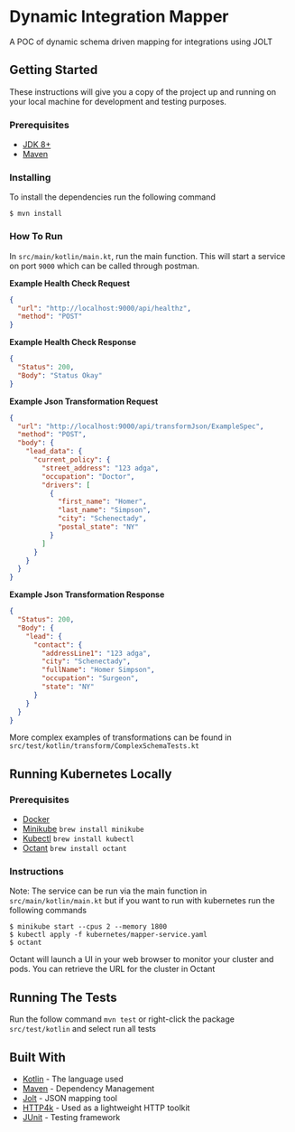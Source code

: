 # Dynamic Integration Mapper

A POC of dynamic schema driven mapping for integrations using JOLT

## Getting Started

These instructions will give you a copy of the project up and running on your local machine for development and testing purposes.

### Prerequisites
 * [JDK 8+](https://www.oracle.com/uk/java/technologies/javase-downloads.html)
 * [Maven](https://maven.apache.org/)

### Installing
To install the dependencies run the following command
```shell
$ mvn install
```

### How To Run

In `src/main/kotlin/main.kt`, run the main function. This will start a service on port `9000` which can be called through
postman. 

**Example Health Check Request**
```json
{
  "url": "http://localhost:9000/api/healthz",
  "method": "POST"
}
```

**Example Health Check Response**
```json
{
  "Status": 200,
  "Body": "Status Okay"
}
```

**Example Json Transformation Request**
```json
{
  "url": "http://localhost:9000/api/transformJson/ExampleSpec",
  "method": "POST",
  "body": {
    "lead_data": {
      "current_policy": {
        "street_address": "123 adga",
        "occupation": "Doctor",
        "drivers": [
          {
            "first_name": "Homer",
            "last_name": "Simpson",
            "city": "Schenectady",
            "postal_state": "NY"
          }
        ]
      }
    }
  }
}
```

**Example Json Transformation Response**
```json
{
  "Status": 200,
  "Body": {
    "lead": {
      "contact": {
        "addressLine1": "123 adga",
        "city": "Schenectady",
        "fullName": "Homer Simpson",
        "occupation": "Surgeon",
        "state": "NY"
      }
    }
  }
}
```

More complex examples of transformations can be found in `src/test/kotlin/transform/ComplexSchemaTests.kt`

## Running Kubernetes Locally

### Prerequisites

* [Docker](https://www.docker.com/products/docker-desktop)
* [Minikube](https://minikube.sigs.k8s.io/docs/start/) `brew install minikube`
* [Kubectl](https://kubernetes.io/docs/tasks/tools/) `brew install kubectl`
* [Octant](https://octant.dev/) `brew install octant`

### Instructions

Note: The service can be run via the main function in `src/main/kotlin/main.kt` but if you want to run with kubernetes 
run the following commands
```shell
$ minikube start --cpus 2 --memory 1800  
$ kubectl apply -f kubernetes/mapper-service.yaml
$ octant
```
Octant will launch a UI in your web browser to monitor your cluster and pods. You can retrieve the URL for the cluster in Octant

## Running The Tests

Run the follow command `mvn test` or right-click the package `src/test/kotlin` and select run all tests 

## Built With

* [Kotlin](https://kotlinlang.org/) - The language used
* [Maven](https://maven.apache.org/) - Dependency Management
* [Jolt](https://github.com/bazaarvoice/jolt) - JSON mapping tool
* [HTTP4k](https://www.http4k.org/) - Used as a lightweight HTTP toolkit
* [JUnit](https://junit.org/junit5/docs/current/user-guide/) - Testing framework

